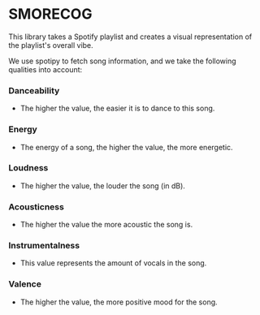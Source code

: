 # SMORECOG
This library takes a Spotify playlist and creates a visual representation of the playlist's overall vibe.

We use spotipy to fetch song information, and we take the following qualities into account:

### Danceability
- The higher the value, the easier it is to dance to this song.
### Energy
- The energy of a song, the higher the value, the more energetic.
### Loudness
- The higher the value, the louder the song (in dB).
### Acousticness
- The higher the value the more acoustic the song is.
### Instrumentalness
- This value represents the amount of vocals in the song.
### Valence
- The higher the value, the more positive mood for the song.
